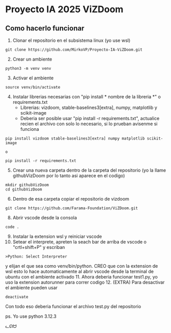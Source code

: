 # Proyecto IA 2025 ViZDoom

## Como hacerlo funcionar

1. Clonar el repositorio en el subsistema linux (yo use wsl)
```
git clone https://github.com/MirkoVP/Proyecto-IA-ViZDoom.git
```
2. Crear un ambiente
```
python3 -m venv venv
```
3. Activar el ambiente 
```
source venv/bin/activate
```
4. Instalar librerias necesarias con "pip install * nombre de la libreria *" o requirements.txt
   - Librerias: vizdoom, stable-baselines3[extra], numpy, matplotlib y scikit-image
   - Deberia ser posible usar "pip install -r requirements.txt", actualice recien el archivo con solo lo necesario, si lo prueban avisenme si funciona
```
pip install vizdoom stable-baselines3[extra] numpy matplotlib scikit-image

o

pip install -r requirements.txt
```
5. Crear una nueva carpeta dentro de la carpeta del repositorio (yo la llame githubVizDoom por lo tanto asi aparece en el codigo)
```
mkdir githubVizDoom
cd githubVizDoom
```
6. Dentro de esa carpeta copiar el repositorio de vizdoom 
```
git clone https://github.com/Farama-Foundation/ViZDoom.git
```
8. Abrir vscode desde la consola
```
code .
```
9. Instalar la extension wsl y reiniciar vscode
10. Setear el interprete, apreten la seach bar de arriba de vscode o "crtl+shift+P" y escriban 
```
>Python: Select Interpreter
```
y elijan el que sea como venv/bin/python. CREO que con la extension de wsl esto lo hace automaticamente al abrir vscode desde la terminal de ubuntu con el ambiente activado
11. Ahora deberia funcionar test1.py, yo uso la extension autorunner para correr codigo
12. (EXTRA) Para desactivar el ambiente pueden usar
```
deactivate
```

Con todo eso deberia funcionar el archivo test.py del repositorio

ps. Yo use python 3.12.3

ᓚᘏᗢ
